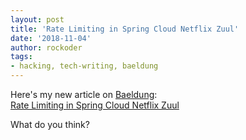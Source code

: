 ```yaml
---
layout: post
title: 'Rate Limiting in Spring Cloud Netflix Zuul'
date: '2018-11-04'
author: rockoder
tags:
- hacking, tech-writing, baeldung
---
```


Here's my new article on [Baeldung](https://www.baeldung.com/):  
[Rate Limiting in Spring Cloud Netflix Zuul](https://www.baeldung.com/spring-cloud-zuul-rate-limit)

What do you think?
